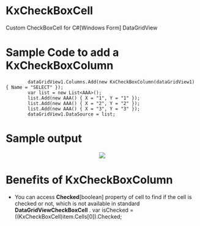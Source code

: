 # KxCheckBoxCell
Custom CheckBoxCell for C#[Windows Form] DataGridView

# Sample Code to add a KxCheckBoxColumn

            dataGridView1.Columns.Add(new KxCheckBoxColumn(dataGridView1) { Name = "SELECT" });
            var list = new List<AAA>();
            list.Add(new AAA() { X = "1", Y = "1" });
            list.Add(new AAA() { X = "2", Y = "2" });
            list.Add(new AAA() { X = "3", Y = "3" });
            dataGridView1.DataSource = list;
# Sample output

<p align="center">
  <img src="https://raw.githubusercontent.com/mataprasad/CustomCheckBoxCell/master/Kx.KxCheckBoxCell.Demo/demo.png" />
</p>      

# Benefits of KxCheckBoxColumn

<ul>
    <li> You can access <b>Checked</b>[boolean] property of cell to find if the cell is checked or not, which is not available in standard <b>DataGridViewCheckBoxCell</b> . 
    var isChecked = ((KxCheckBoxCell)item.Cells[0]).Checked;
</ul> 